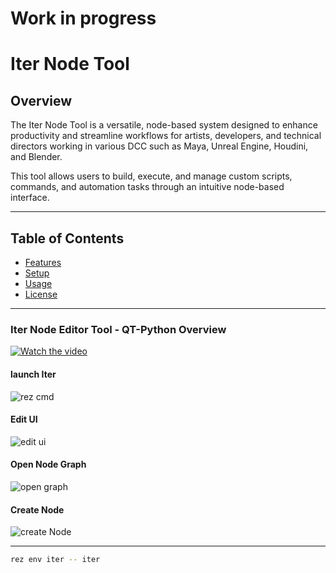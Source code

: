 # Work in progress

# Iter Node Tool

## Overview
The Iter Node Tool is a versatile, node-based system designed to enhance productivity and streamline workflows for artists, developers, and technical directors working in various DCC  such as Maya, Unreal Engine, Houdini, and Blender.

This tool allows users to build, execute, and manage custom scripts, commands, and automation tasks through an intuitive node-based interface.


---

## Table of Contents

- [Features](#features)
- [Setup](#setup)
- [Usage](#usage)
- [License](#license)

---
### Iter Node Editor Tool - QT-Python Overview

[![Watch the video](https://media0.giphy.com/media/v1.Y2lkPTc5MGI3NjExd3ExcWJpbmV4NmsxMHgyYjllamk3cTZzZjIybGNpbHppdG9xcHJ3NCZlcD12MV9pbnRlcm5hbF9naWZfYnlfaWQmY3Q9Zw/tJdOBEFA3RNnu3IDwf/giphy.gif)](https://vimeo.com/899695629)



#### launch Iter
![rez cmd](https://media0.giphy.com/media/v1.Y2lkPTc5MGI3NjExNmdwMTJidzJ3bm04dnM5OGZybTczeTdoY3hhbnY2OHEzdG5zZ3Q1ayZlcD12MV9pbnRlcm5hbF9naWZfYnlfaWQmY3Q9Zw/NlnKLDnvbK1cYyzarP/giphy.gif)

#### Edit UI
![edit ui](https://media2.giphy.com/media/v1.Y2lkPTc5MGI3NjExZHY2YmZ0cGI3Z3NnYWJkbzNpeGM3azZhc2o5bG0wd2FiMWcxY2FkNiZlcD12MV9pbnRlcm5hbF9naWZfYnlfaWQmY3Q9Zw/F63dKnXzlPTSUoaWB2/giphy.webp)

#### Open Node Graph
![open graph](https://media3.giphy.com/media/v1.Y2lkPTc5MGI3NjExMTZtbTEwMmw0cTM0ejlzczFkdXQyazRubGk5c3dsbXB4NzdqN3ZwYSZlcD12MV9pbnRlcm5hbF9naWZfYnlfaWQmY3Q9Zw/Yt6VCDIGFnl7PUFsze/giphy.webp)

#### Create Node
![create Node](https://media2.giphy.com/media/v1.Y2lkPTc5MGI3NjExMjRrOXhyaWlzOWx3dmtwZm5uM3M4NzhyMWw1YjRobG04eDNibGVzbiZlcD12MV9pbnRlcm5hbF9naWZfYnlfaWQmY3Q9Zw/XsZHWd0oYdmj2MuTPf/giphy.webp)

---

```bash
rez env iter -- iter
```


